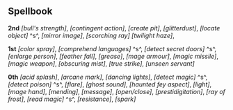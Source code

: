 ## **Spellbook**

**2nd**
*[bull's strength]*,
*[contingent action]*,
*[create pit]*,
*[glitterdust]*,
*[locate object]* ^s^,
*[mirror image]*,
*[scorching ray]*
*[twilight haze]*,

**1st**
*[color spray]*,
*[comprehend languages]* ^s^,
*[detect secret doors]* ^s^,
*[enlarge person]*,
*[feather fall]*,
*[grease]*,
*[mage armour]*,
*[magic missile]*,
*[magic weapon]*,
*[obscuring mist]*,
*[true strike]*,
*[unseen servant]*

**0th**
*[acid splash]*,
*[arcane mark]*,
*[dancing lights]*,
*[detect magic]* ^s^,
*[detect poison]* ^s^,
*[flare]*,
*[ghost sound]*,
*[haunted fey aspect]*,
*[light]*,
*[mage hand]*,
*[mending]*,
*[message]*,
*[open/close]*,
*[prestidigitation]*,
*[ray of frost]*,
*[read magic]* ^s^,
*[resistance]*,
*[spark]*